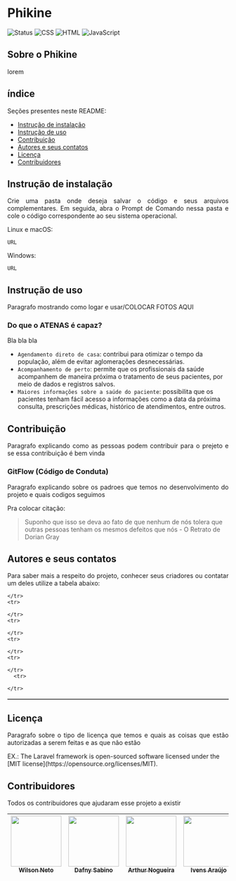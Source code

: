 # Phikine
![Status](https://img.shields.io/badge/Status-Em%20desenvolvimento-blue?style=for-the-badge&label=Status&labelColor=white&color=blue
)
![CSS](https://img.shields.io/badge/CSS-663399.svg?style=for-the-badge&logo=CSS&logoColor=white)
![HTML](https://img.shields.io/badge/HTML5-E34F26.svg?style=for-the-badge&logo=HTML5&logoColor=white)
![JavaScript](https://img.shields.io/badge/JavaScript-F7DF1E.svg?style=for-the-badge&logo=JavaScript&logoColor=black)

## Sobre o Phikine
<p style="text-align: justify;">
 lorem
</p>

## índice
<p style="text-align: justify;">Seções presentes neste README:</p>

* [Instrução de instalação](#instrução-de-instalação)
* [Instrução de uso](#instrução-de-uso)
* [Contribuição](#contribuição)
* [Autores e seus contatos](#autores-e-seus-contatos)
* [Licença](#licença)
* [Contribuidores](#contribuidores)

## Instrução de instalação

<p style="text-align: justify;">
Crie uma pasta onde deseja salvar o código e seus arquivos complementares. Em seguida, abra o Prompt de Comando nessa pasta e cole o código correspondente ao seu sistema operacional.
</p>

<p>Linux e macOS:</p>
  
```
URL
```
<p>Windows:</p>

```
URL
```

## Instrução de uso

<p style="text-align: justify;">
Paragrafo mostrando como logar e usar/COLOCAR FOTOS AQUI
</p>

### Do que o ATENAS é capaz?
<p>Bla bla bla</p>

- `Agendamento direto de casa`: contribui para otimizar o tempo da população, além de evitar aglomerações desnecessárias.
- `Acompanhamento de perto`: permite que os profissionais da saúde acompanhem de maneira próxima o tratamento de seus pacientes, por meio de dados e registros salvos.
- `Maiores informações sobre a saúde do paciente`: possibilita que os pacientes tenham fácil acesso a informações como a data da próxima consulta, prescrições médicas, histórico de atendimentos, entre outros.

## Contribuição

<p style="text-align: justify;">
Paragrafo explicando como as pessoas podem contribuir para o prejeto e se essa contribuição é bem vinda
</p>

### GitFlow (Código de Conduta)
<p style="text-align: justify;">
Paragrafo explicando sobre os padroes que temos no desenvolvimento do projeto e quais codigos seguimos
</p>

Pra colocar citação:
> Suponho que isso se deva ao fato de que nenhum de nós tolera que outras pessoas tenham os mesmos defeitos que nós - O Retrato de Dorian Gray

## Autores e seus contatos
<p style="text-align: justify;">
Para saber mais a respeito do projeto, conhecer seus criadores ou contatar um deles utilize a tabela abaixo:
</p>
<table border="1">
  <thead>
   
  </thead>
  <tbody>
    <tr>
     
    </tr>
    <tr>
     
    </tr>
    <tr>
     
    </tr>
    <tr>
     
    </tr>
    <tr>
      
    </tr>
      <tr>
     
    </tr>
  </tbody>
</table>

## Licença
<p style="text-align: justify;">
Paragrafo sobre o tipo de licença que temos e quais as coisas que estão autorizadas a serem feitas e as que não estão
</p>
EX.: The Laravel framework is open-sourced software licensed under the [MIT license](https://opensource.org/licenses/MIT).

## Contribuidores
<p style="text-align: justify;">
Todos os contribuidores que ajudaram esse projeto a existir
</p>

| [<img loading="lazy" src="https://avatars.githubusercontent.com/u/214126138?v=4" width=115> <br> <sub> Wilson Neto</sub>](https://github.com/wilsindev) |  [<img loading="lazy" src="https://avatars.githubusercontent.com/u/211113377?v=4" width=115> <br> <sub>Dafny Sabino</sub>](https://github.com/DafnySabino) |  [<img loading="lazy" src="https://avatars.githubusercontent.com/u/216435474?v=4" width=115><br><sub>Arthur Nogueira</sub>](https://github.com/thurzinnl) |  [<img loading="lazy" src="https://avatars.githubusercontent.com/u/214126395?v=4" width=115> <br> <sub>Ivens Araújo</sub>](https://github.com/IvensAr7) |   [<img src="https://avatars.githubusercontent.com/u/10136377?v=4" width="115"><br><sub>Renan Moreira</sub>](https://github.com/krlosrenan) |
| :---: | :---: | :---: | :---: | :---: |
